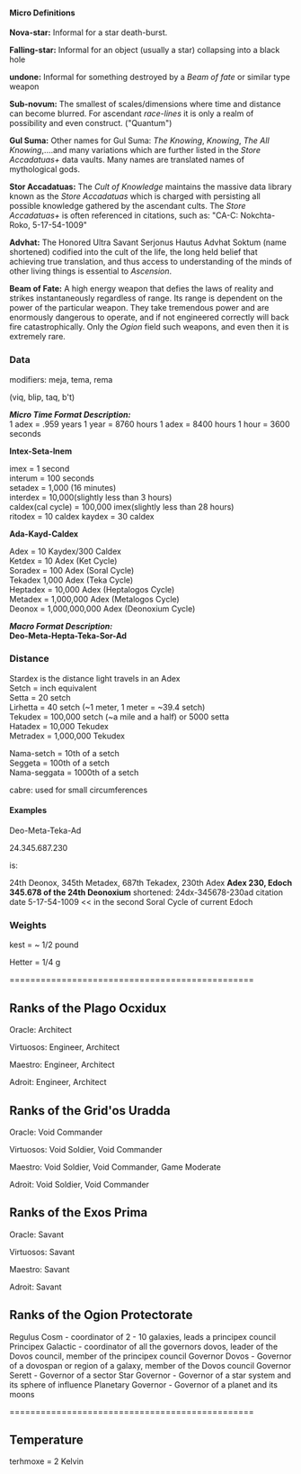 #### Micro Definitions

**Nova-star:** Informal for a star death-burst.

**Falling-star:** Informal for an object (usually a star) collapsing into a black hole

**undone:** Informal for something destroyed by a _Beam of fate_ or similar type weapon

**Sub-novum:** The smallest of scales/dimensions where time and distance can become blurred. For ascendant _race-lines_ it is only a realm of possibility and even construct. ("Quantum")

**Gul Suma:** Other names for Gul Suma: _The Knowing_, _Knowing_, _The All Knowing_,....and many variations which are further listed in the _Store Accadatuas+_ data vaults. Many names are translated names of mythological gods.

**Stor Accadatuas:** The _Cult of Knowledge_ maintains the massive data library known as the _Store Accadatuas_ which is charged with persisting all possible knowledge gathered by the ascendant cults. The _Store Accadatuas+_ is often referenced in citations, such as: "CA-C: Nokchta-Roko, 5-17-54-1009"

**Advhat:** The Honored Ultra Savant Serjonus Hautus Advhat Soktum (name shortened) codified into the cult of the life, the long held belief that achieving true translation, and thus access to understanding of the minds of other living things is essential to _Ascension_.

**Beam of Fate:** A high energy weapon that defies the laws of reality and strikes instantaneously regardless of range. Its range is dependent on the power of the particular weapon. They take tremendous power and are enormously dangerous to operate, and if not engineered correctly will back fire catastrophically. Only the _Ogion_ field such weapons, and even then it is extremely rare.

### Data

modifiers: meja, tema, rema

(viq, blip, taq, b't)



_**Micro Time Format Description:**_<br>
1 adex = .959 years
1 year = 8760 hours
1 adex = 8400 hours
1 hour = 3600 seconds

**Intex-Seta-Inem**

imex = 1 second<br>
interum = 100 seconds<br>
setadex = 1,000 (16 minutes)<br>
interdex = 10,000(slightly less than 3 hours)<br>
caldex(cal cycle) = 100,000 imex(slightly less than 28 hours)<br>
ritodex = 10 caldex
kaydex = 30 caldex

**Ada-Kayd-Caldex**

Adex = 10 Kaydex/300 Caldex<br>
Ketdex = 10 Adex (Ket Cycle)<br>
Soradex = 100 Adex (Soral Cycle)<br>
Tekadex 1,000 Adex (Teka Cycle)<br>
Heptadex = 10,000 Adex (Heptalogos Cycle)<br>
Metadex = 1,000,000 Adex (Metalogos Cycle)<br>
Deonox = 1,000,000,000 Adex (Deonoxium Cycle)<br>

_**Macro Format Description:**_ <br>
**Deo-Meta-Hepta-Teka-Sor-Ad**

### Distance

Stardex is the distance light travels in an Adex<br>
Setch = inch equivalent<br>
Setta = 20 setch<br>
Lirhetta = 40 setch (~1 meter, 1 meter = ~39.4 setch)<br>
Tekudex = 100,000 setch (~a mile and a half) or 5000 setta<br>
Hatadex = 10,000 Tekudex<br>
Metradex = 1,000,000 Tekudex

Nama-setch = 10th of a setch<br>
Seggeta = 100th of a setch<br>
Nama-seggata = 1000th of a setch<br>

cabre: used for small circumferences

#### Examples
Deo-Meta-Teka-Ad

24.345.687.230

is:

24th Deonox, 345th Metadex, 687th Tekadex, 230th Adex **Adex 230, Edoch 345.678 of the 24th Deonoxium**
shortened:
24dx-345678-230ad
citation date
5-17-54-1009 << in the second Soral Cycle of current Edoch

### Weights

kest = ~ 1/2 pound

Hetter = 1/4 g

===============================================

## Ranks of the Plago Ocxidux

Oracle: Architect

Virtuosos: Engineer, Architect

Maestro: Engineer, Architect

Adroit: Engineer, Architect

## Ranks of the Grid'os Uradda

Oracle: Void Commander

Virtuosos: Void Soldier, Void Commander

Maestro: Void Soldier, Void Commander, Game Moderate

Adroit: Void Soldier, Void Commander

## Ranks of the Exos Prima

Oracle: Savant

Virtuosos: Savant

Maestro: Savant

Adroit: Savant

## Ranks of the Ogion Protectorate

Regulus Cosm - coordinator of 2 - 10 galaxies, leads a principex council
Principex Galactic - coordinator of all the governors dovos, leader of the Dovos council, member of the principex council
Governor Dovos - Governor of a dovospan or region of a galaxy, member of the Dovos council
Governor Serett - Governor of a sector
Star Governor - Governor of a star system and its sphere of influence
Planetary Governor - Governor of a planet and its moons

===============================================


## Temperature

terhmoxe = 2 Kelvin
